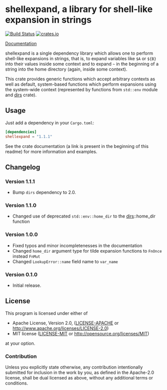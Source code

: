 shellexpand, a library for shell-like expansion in strings
==========================================================

[![Build Status][travis]](https://travis-ci.org/netvl/shellexpand) [![crates.io][crates]](https://crates.io/crates/shellexpand)

  [travis]: https://img.shields.io/travis/netvl/shellexpand.svg?style=flat-square
  [crates]: https://img.shields.io/crates/v/shellexpand.svg?style=flat-square

[Documentation](https://docs.rs/shellexpand/)

shellexpand is a single dependency library which allows one to perform shell-like expansions in strings,
that is, to expand variables like `$A` or `${B}` into their values inside some context and to expand
`~` in the beginning of a string into the home directory (again, inside some context).

This crate provides generic functions which accept arbitrary contexts as well as default, system-based
functions which perform expansions using the system-wide context (represented by functions from `std::env`
module and [dirs](https://crates.io/crates/dirs) crate).

## Usage

Just add a dependency in your `Cargo.toml`:

```toml
[dependencies]
shellexpand = "1.1.1"
```

See the crate documentation (a link is present in the beginning of this readme) for more information
and examples.


## Changelog

### Version 1.1.1

* Bump `dirs` dependency to 2.0.

### Version 1.1.0

* Changed use of deprecated `std::env::home_dir` to the [dirs](https://crates.io/crates/dirs)::home_dir function

### Version 1.0.0

* Fixed typos and minor incompletenesses in the documentation
* Changed `home_dir` argument type for tilde expansion functions to `FnOnce` instead `FnMut`
* Changed `LookupError::name` field name to `var_name`

### Version 0.1.0

* Initial release.

## License

This program is licensed under either of

 * Apache License, Version 2.0, ([LICENSE-APACHE](LICENSE-APACHE) or http://www.apache.org/licenses/LICENSE-2.0)
 * MIT license ([LICENSE-MIT](LICENSE-MIT) or http://opensource.org/licenses/MIT)

at your option.

### Contribution

Unless you explicitly state otherwise, any contribution intentionally submitted
for inclusion in the work by you, as defined in the Apache-2.0 license, shall be dual licensed 
as above, without any additional terms or conditions.

